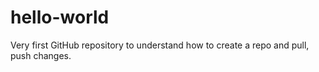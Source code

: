 # hello-world
Very first GitHub repository to understand how to create a repo and pull, push changes.

